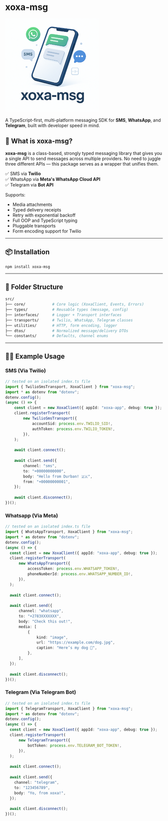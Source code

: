 # xoxa-msg

<img src="./assets/banner.png" width="300" alt="banner"/>

A TypeScript-first, multi-platform messaging SDK for **SMS**, **WhatsApp**, and **Telegram**, built with developer speed in mind.

## 📲 What is xoxa-msg?

**xoxa-msg** is a class-based, strongly typed messaging library that gives you a single API to send messages across multiple providers. No need to juggle three different APIs — this package serves as a wrapper that unifies them.

✅ SMS via **Twilio**  
✅ WhatsApp via **Meta's WhatsApp Cloud API**  
✅ Telegram via **Bot API**

Supports:

-   Media attachments
-   Typed delivery receipts
-   Retry with exponential backoff
-   Full OOP and TypeScript typing
-   Pluggable transports
-   Form encoding support for Twilio

---

## 📦 Installation

```bash
npm install xoxa-msg
```

---

## 📂 Folder Structure

```bash
src/
├── core/            # Core logic (XoxaClient, Events, Errors)
├── types/           # Reusable types (message, config)
├── interfaces/      # Logger + Transport interfaces
├── transports/      # Twilio, WhatsApp, Telegram classes
├── utilities/       # HTTP, form encoding, logger
├── dtos/            # Normalized message/delivery DTOs
└── constants/       # Defaults, channel enums
```

---

## 🧑‍💻 Example Usage

### SMS (Via Twilio)

```ts
// tested on an isolated index.ts file
import { TwilioSmsTransport, XoxaClient } from "xoxa-msg";
import * as dotenv from "dotenv";
dotenv.config();
(async () => {
    const client = new XoxaClient({ appId: "xoxa-app", debug: true });
    client.registerTransport(
        new TwilioSmsTransport({
            accountSid: process.env.TWILIO_SID!,
            authToken: process.env.TWILIO_TOKEN!,
        }),
    );

    await client.connect();

    await client.send({
        channel: "sms",
        to: "+00000000000",
        body: "Hello from Durban! 🇿🇦",
        from: "+00000000001",
    });

    await client.disconnect();
})();

```

### Whatsapp (Via Meta)

````ts
// tested on an isolated index.ts file
import { WhatsAppTransport, XoxaClient } from "xoxa-msg";
import * as dotenv from "dotenv";
dotenv.config();
(async () => {
  const client = new XoxaClient({ appId: "xoxa-app", debug: true });
  client.registerTransport(
      new WhatsAppTransport({
          accessToken: process.env.WHATSAPP_TOKEN!,
          phoneNumberId: process.env.WHATSAPP_NUMBER_ID!,
      }),
  );

  await client.connect();

  await client.send({
      channel: "whatsapp",
      to: "+2783XXXXXXX",
      body: "Check this out!",
      media: [
          {
              kind: "image",
              url: "https://example.com/dog.jpg",
              caption: "Here’s my dog 🐶",
          },
      ],
  });

  await client.disconnect();
})();

````

### Telegram (Via Telegram Bot)

````ts
// tested on an isolated index.ts file
import { TelegramTransport, XoxaClient } from "xoxa-msg";
import * as dotenv from "dotenv";
dotenv.config();
(async () => {
  const client = new XoxaClient({ appId: "xoxa-app", debug: true });
  client.registerTransport(
      new TelegramTransport({
          botToken: process.env.TELEGRAM_BOT_TOKEN!,
      }),
  );
  
  await client.connect();

  await client.send({
    channel: "telegram",
    to: "123456789",
    body: "Yo, from xoxa!",
  });

  await client.disconnect();
})();

````
